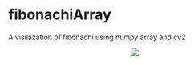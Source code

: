 # fibonachiArray
A visilazation of fibonachi using numpy array and cv2


<p align="center">
<img src="image.png" />
</p>
